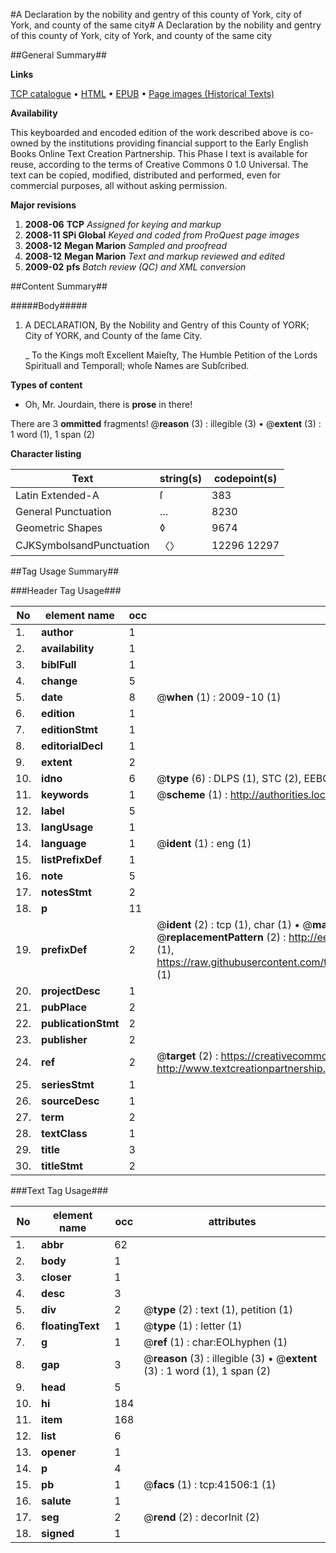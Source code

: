 #A Declaration by the nobility and gentry of this county of York, city of York, and county of the same city#
A Declaration by the nobility and gentry of this county of York, city of York, and county of the same city

##General Summary##

**Links**

[TCP catalogue](http://www.ota.ox.ac.uk/tcp/)  • 
[HTML](http://tei.it.ox.ac.uk/tcp/Texts-HTML/free/A37/A37338.html)  • 
[EPUB](http://tei.it.ox.ac.uk/tcp/Texts-EPUB/free/A37/A37338.epub) • 
[Page images (Historical Texts)](https://data.historicaltexts.jisc.ac.uk/view?pubId=eebo-08631263e&pageId=eebo-08631263e-41506-1)

**Availability**

This keyboarded and encoded edition of the
	       work described above is co-owned by the institutions
	       providing financial support to the Early English Books
	       Online Text Creation Partnership. This Phase I text is
	       available for reuse, according to the terms of Creative
	       Commons 0 1.0 Universal. The text can be copied,
	       modified, distributed and performed, even for
	       commercial purposes, all without asking permission.

**Major revisions**

1. __2008-06__ __TCP__ *Assigned for keying and markup*
1. __2008-11__ __SPi Global__ *Keyed and coded from ProQuest page images*
1. __2008-12__ __Megan Marion__ *Sampled and proofread*
1. __2008-12__ __Megan Marion__ *Text and markup reviewed and edited*
1. __2009-02__ __pfs__ *Batch review (QC) and XML conversion*

##Content Summary##

#####Body#####

1. A DECLARATION, By the Nobility and Gentry of this County of YORK; City of YORK, and County of the ſame City.

    _ To the Kings moſt Excellent Maieſty, The Humble Petition of the Lords Spirituall and Temporall; whoſe Names are Subſcribed.

**Types of content**

  * Oh, Mr. Jourdain, there is **prose** in there!

There are 3 **ommitted** fragments! 
 @__reason__ (3) : illegible (3)  •  @__extent__ (3) : 1 word (1), 1 span (2)

**Character listing**


|Text|string(s)|codepoint(s)|
|---|---|---|
|Latin Extended-A|ſ|383|
|General Punctuation|…|8230|
|Geometric Shapes|◊|9674|
|CJKSymbolsandPunctuation|〈〉|12296 12297|

##Tag Usage Summary##

###Header Tag Usage###

|No|element name|occ|attributes|
|---|---|---|---|
|1.|__author__|1||
|2.|__availability__|1||
|3.|__biblFull__|1||
|4.|__change__|5||
|5.|__date__|8| @__when__ (1) : 2009-10 (1)|
|6.|__edition__|1||
|7.|__editionStmt__|1||
|8.|__editorialDecl__|1||
|9.|__extent__|2||
|10.|__idno__|6| @__type__ (6) : DLPS (1), STC (2), EEBO-CITATION (1), OCLC (1), VID (1)|
|11.|__keywords__|1| @__scheme__ (1) : http://authorities.loc.gov/ (1)|
|12.|__label__|5||
|13.|__langUsage__|1||
|14.|__language__|1| @__ident__ (1) : eng (1)|
|15.|__listPrefixDef__|1||
|16.|__note__|5||
|17.|__notesStmt__|2||
|18.|__p__|11||
|19.|__prefixDef__|2| @__ident__ (2) : tcp (1), char (1)  •  @__matchPattern__ (2) : ([0-9\-]+):([0-9IVX]+) (1), (.+) (1)  •  @__replacementPattern__ (2) : http://eebo.chadwyck.com/downloadtiff?vid=$1&page=$2 (1), https://raw.githubusercontent.com/textcreationpartnership/Texts/master/tcpchars.xml#$1 (1)|
|20.|__projectDesc__|1||
|21.|__pubPlace__|2||
|22.|__publicationStmt__|2||
|23.|__publisher__|2||
|24.|__ref__|2| @__target__ (2) : https://creativecommons.org/publicdomain/zero/1.0/ (1), http://www.textcreationpartnership.org/docs/. (1)|
|25.|__seriesStmt__|1||
|26.|__sourceDesc__|1||
|27.|__term__|2||
|28.|__textClass__|1||
|29.|__title__|3||
|30.|__titleStmt__|2||


###Text Tag Usage###

|No|element name|occ|attributes|
|---|---|---|---|
|1.|__abbr__|62||
|2.|__body__|1||
|3.|__closer__|1||
|4.|__desc__|3||
|5.|__div__|2| @__type__ (2) : text (1), petition (1)|
|6.|__floatingText__|1| @__type__ (1) : letter (1)|
|7.|__g__|1| @__ref__ (1) : char:EOLhyphen (1)|
|8.|__gap__|3| @__reason__ (3) : illegible (3)  •  @__extent__ (3) : 1 word (1), 1 span (2)|
|9.|__head__|5||
|10.|__hi__|184||
|11.|__item__|168||
|12.|__list__|6||
|13.|__opener__|1||
|14.|__p__|4||
|15.|__pb__|1| @__facs__ (1) : tcp:41506:1 (1)|
|16.|__salute__|1||
|17.|__seg__|2| @__rend__ (2) : decorInit (2)|
|18.|__signed__|1||
